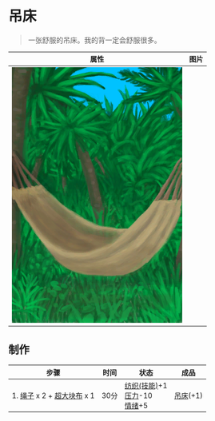 # 吊床  
> 一张舒服的吊床。我的背一定会舒服很多。  
  
  属性  |   图片   
 ----  |  ----:   
   |  ![](Sprite/Hammock.png)   
  
## 制作  
步骤  |  时间  |  状态  |  成品  
----  |  ----  |  ----  |  ----  
1. [绳子](Rope.md) x 2 + [超大块布](ClothVeryLarge.md) x 1  |  30分  |  [纺织(技能)](Skill_Tailoring.md)+1<br>[压力](Stress.md)-10<br>[情绪](Morale.md)+5  |  [吊床](Hammock.md)(+1)  
